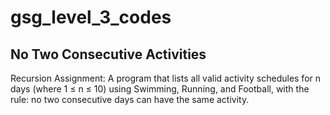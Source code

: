 # gsg_level_3_codes
## No Two Consecutive Activities
Recursion Assignment: A program that lists all valid activity schedules for n days (where 1 ≤ n ≤ 10) using Swimming, Running, and Football, with the rule: no two consecutive days can have the same activity.
